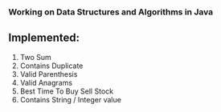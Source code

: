 ### Working on Data Structures and Algorithms in Java


## Implemented:
1. Two Sum
2. Contains Duplicate
3. Valid Parenthesis
4. Valid Anagrams
5. Best Time To Buy Sell Stock
6. Contains String / Integer value